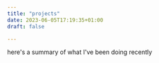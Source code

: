 ```yaml
---
title: "projects"
date: 2023-06-05T17:19:35+01:00
draft: false

---
```


here's a summary of what I've been doing recently
